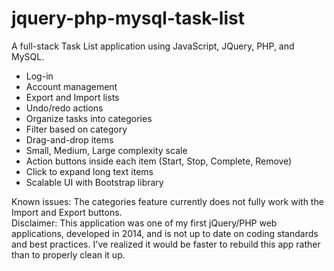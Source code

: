 # jquery-php-mysql-task-list
A full-stack Task List application using JavaScript, JQuery, PHP, and MySQL.  

- Log-in
- Account management
- Export and Import lists
- Undo/redo actions
- Organize tasks into categories
- Filter based on category
- Drag-and-drop items
- Small, Medium, Large complexity scale
- Action buttons inside each item (Start, Stop, Complete, Remove)
- Click to expand long text items
- Scalable UI with Bootstrap library

Known issues: The categories feature currently does not fully work with the Import and Export buttons.  
Disclaimer: This application was one of my first jQuery/PHP web applications, developed in 2014, and is not up to date on coding standards and best practices.  I've realized it would be faster to rebuild this app rather than to properly clean it up.
